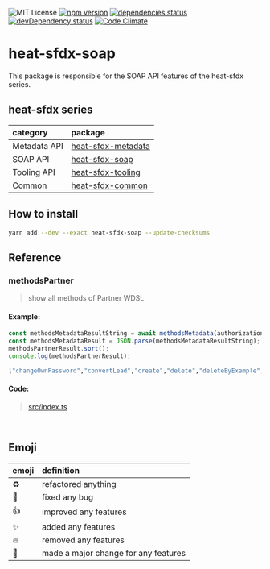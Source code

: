 ![MIT License](http://img.shields.io/badge/license-MIT-blue.svg?style=flat)
[![npm version](https://badge.fury.io/js/heat-sfdx-soap.svg)](https://badge.fury.io/js/heat-sfdx-soap)
[![dependencies status](https://david-dm.org/takahitomiyamoto/heat-sfdx-soap.svg)](https://david-dm.org/takahitomiyamoto/heat-sfdx-soap)
[![devDependency status](https://david-dm.org/takahitomiyamoto/heat-sfdx-soap/dev-status.svg)](https://david-dm.org/takahitomiyamoto/heat-sfdx-soap#info=devDependencies)
[![Code Climate](https://codeclimate.com/github/takahitomiyamoto/heat-sfdx-soap.svg)](https://codeclimate.com/github/takahitomiyamoto/heat-sfdx-soap)

# heat-sfdx-soap

This package is responsible for the SOAP API features of the heat-sfdx series.

## heat-sfdx series

| category     | package                                                                      |
| :----------- | :--------------------------------------------------------------------------- |
| Metadata API | [heat-sfdx-metadata](https://github.com/takahitomiyamoto/heat-sfdx-metadata) |
| SOAP API     | [heat-sfdx-soap](https://github.com/takahitomiyamoto/heat-sfdx-soap)         |
| Tooling API  | [heat-sfdx-tooling](https://github.com/takahitomiyamoto/heat-sfdx-tooling)   |
| Common       | [heat-sfdx-common](https://github.com/takahitomiyamoto/heat-sfdx-common)     |

## How to install

```sh
yarn add --dev --exact heat-sfdx-soap --update-checksums
```

## Reference

### methodsPartner

> show all methods of Partner WDSL

#### Example:

```js
const methodsMetadataResultString = await methodsMetadata(authorization);
const methodsMetadataResult = JSON.parse(methodsMetadataResultString);
methodsPartnerResult.sort();
console.log(methodsPartnerResult);
```

```sh
["changeOwnPassword","convertLead","create","delete","deleteByExample","describeAllTabs","describeAppMenu","describeApprovalLayout","describeAvailableQuickActions","describeCompactLayouts","describeDataCategoryGroupStructures","describeDataCategoryGroups","describeDataCategoryMappings","describeGlobal","describeGlobalTheme","describeKnowledgeSettings","describeLayout","describeNouns","describePathAssistants","describePrimaryCompactLayouts","describeQuickActions","describeQuickActionsForRecordType","describeSObject","describeSObjectListViews","describeSObjects","describeSearchLayouts","describeSearchScopeOrder","describeSearchableEntities","describeSoftphoneLayout","describeSoqlListViews","describeTabs","describeTheme","describeVisualForce","emptyRecycleBin","executeListView","findDuplicates","findDuplicatesByIds","getDeleted","getServerTimestamp","getUpdated","getUserInfo","invalidateSessions","login","logout","merge","performQuickActions","process","query","queryAll","queryMore","renderEmailTemplate","renderStoredEmailTemplate","resetPassword","retrieve","retrieveMassQuickActionTemplates","retrieveQuickActionTemplates","search","sendEmail","sendEmailMessage","setPassword","undelete","update","upsert"]
```

#### Code:

> [src/index.ts](https://github.com/takahitomiyamoto/heat-sfdx-common/blob/master/src/index.ts)

<br>

## Emoji

| emoji      | definition                           |
| :--------- | :----------------------------------- |
| :recycle:  | refactored anything                  |
| :bug:      | fixed any bug                        |
| :+1:       | improved any features                |
| :sparkles: | added any features                   |
| :fire:     | removed any features                 |
| :tada:     | made a major change for any features |
